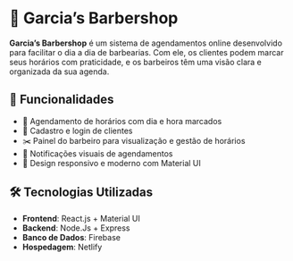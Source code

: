 # 💈 Garcia’s Barbershop

**Garcia’s Barbershop** é um sistema de agendamentos online desenvolvido para facilitar o dia a dia de barbearias. Com ele, os clientes podem marcar seus horários com praticidade, e os barbeiros têm uma visão clara e organizada da sua agenda.

## 🚀 Funcionalidades

- 📅 Agendamento de horários com dia e hora marcados
- 👤 Cadastro e login de clientes
- ✂️ Painel do barbeiro para visualização e gestão de horários
- 🔔 Notificações visuais de agendamentos
- 📱 Design responsivo e moderno com Material UI

## 🛠️ Tecnologias Utilizadas

- **Frontend**: React.js + Material UI
- **Backend**: Node.Js + Express
- **Banco de Dados**:  Firebase
- **Hospedagem**:  Netlify

